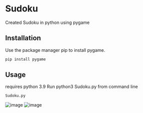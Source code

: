# Sudoku
Created Sudoku in python using pygame 
## Installation
Use the package manager pip to install pygame.
```bash
pip install pygame
```
## Usage
requires python 3.9 
Run python3 Sudoku.py from command line

```python3
Sudoku.py
```

![image](https://user-images.githubusercontent.com/55711900/110277781-37526980-7f93-11eb-9e21-d3337a539806.png)
![image](https://user-images.githubusercontent.com/55711900/110277948-84364000-7f93-11eb-9408-18204c5b3622.png)
